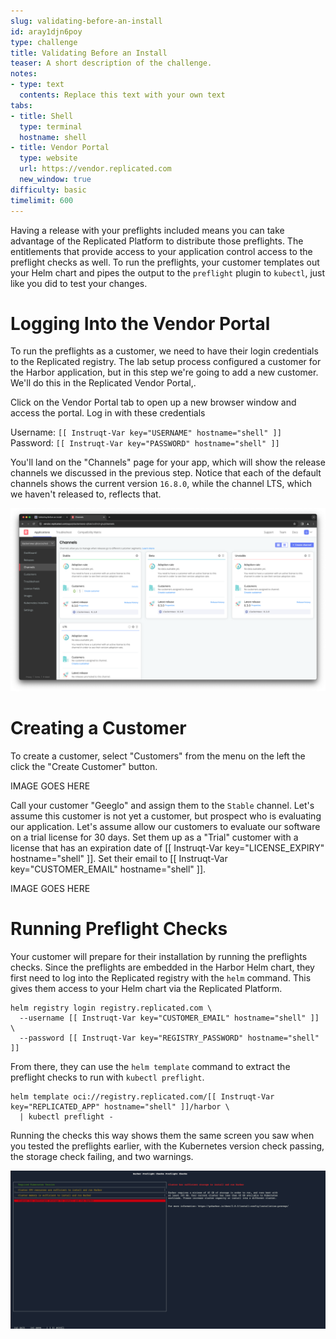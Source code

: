 ```yaml
---
slug: validating-before-an-install
id: aray1djn6poy
type: challenge
title: Validating Before an Install
teaser: A short description of the challenge.
notes:
- type: text
  contents: Replace this text with your own text
tabs:
- title: Shell
  type: terminal
  hostname: shell
- title: Vendor Portal
  type: website
  url: https://vendor.replicated.com
  new_window: true
difficulty: basic
timelimit: 600
---
```


Having a release with your preflights included means you can
take advantage of the Replicated Platform to distribute those
preflights. The entitlements that provide access to your
application control access to the preflight checks as well.
To run the preflights, your customer templates out your
Helm chart and pipes the output to the `preflight` plugin
to `kubectl`, just like you did to test your changes.

Logging Into the Vendor Portal
==============================

To run the preflights as a customer, we need to have their
login credentials to the Replicated registry. The lab setup
process configured a customer for the Harbor application,
but in this step we're going to add a new customer. We'll
do this in the Replicated Vendor Portal,.

Click on the Vendor Portal tab to open up a new browser window and
access the portal. Log in with these credentials

Username: `[[ Instruqt-Var key="USERNAME" hostname="shell" ]]`<br/>
Password: `[[ Instruqt-Var key="PASSWORD" hostname="shell" ]]`

You'll land on the "Channels" page for your app, which will show
the release channels we discussed in the previous step. Notice that
each of the default channels shows the current version `16.8.0`,
while the channel LTS, which we haven't released to, reflects
that.

![Vendor Portal Release Channels](../assets/vendor-portal-landing.png)

Creating a Customer
===================

To create a customer, select "Customers" from the menu on the left
the click the "Create Customer" button.

IMAGE GOES HERE

Call your customer "Geeglo" and assign them to the `Stable` channel.
Let's assume this customer is not yet a customer, but prospect who
is evaluating our application. Let's assume allow our customers to
evaluate our software on a trial license for 30 days.  Set them up
as a "Trial" customer with a license that has an expiration date
of [[ Instruqt-Var key="LICENSE_EXPIRY" hostname="shell" ]]. Set
their email to [[ Instruqt-Var key="CUSTOMER_EMAIL" hostname="shell" ]].

IMAGE  GOES HERE

Running Preflight Checks
========================

Your customer will prepare for their installation by running
the preflights checks. Since the preflights are embedded in 
the Harbor Helm chart, they first need to log into the Replicated
registry with the `helm` command. This gives them access to 
your Helm chart via the Replicated Platform.

```
helm registry login registry.replicated.com \
  --username [[ Instruqt-Var key="CUSTOMER_EMAIL" hostname="shell" ]] \
  --password [[ Instruqt-Var key="REGISTRY_PASSWORD" hostname="shell" ]]
```

From there, they can use the `helm template` command to extract the
preflight checks to run with `kubectl preflight`.

```
helm template oci://registry.replicated.com/[[ Instruqt-Var key="REPLICATED_APP" hostname="shell" ]]/harbor \
  | kubectl preflight -
```

Running the checks this way shows them the same screen you saw when
you tested the preflights earlier, with the Kubernetes version check
passing, the storage check failing, and two warnings.

![Customer Preflight Checks](../assets/storage-preflight-failure.png)

